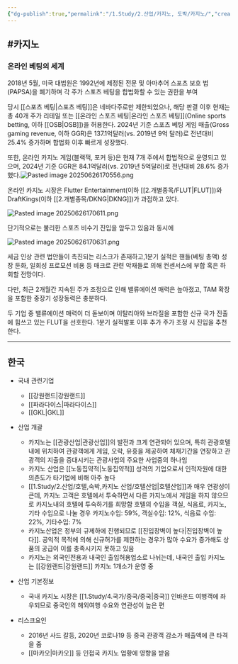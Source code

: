 ```yaml
---
{"dg-publish":true,"permalink":"/1.Study/2.산업/카지노, 도박/카지노/","created":"2024-11-20T21:02:29.830+09:00","updated":"2025-06-26T17:06:33.390+09:00"}
---
```


#카지노
- 

### 온라인 베팅의 세계

2018년 5월, 미국 대법원은 1992년에 제정된 전문 및 아마추어 스포츠 보호
법(PAPSA)을 폐기하며 각 주가 스포츠 베팅을 합법화할 수 있는 권한을 부여


당시 [[스포츠 베팅\|스포츠 베팅]]은 네바다주로만 제한되었으나, 해당 판결 이후 현재는
총 40개 주가 리테일 또는 [[온라인 스포츠 베팅\|온라인 스포츠 베팅]](Online sports betting, 이하
[[OSB\|OSB]])을 허용한다. 2024년 기준 스포츠 베팅 게임 매출(Gross gaming revenue,
이하 GGR)은 137.1억달러(vs. 2019년 9억 달러)로 전년대비 25.4% 증가하며
합법화 이후 빠르게 성장했다. 

또한, 온라인 카지노 게임(블랙잭, 포커 등)은 현재 7개 주에서 합법적으로 운영되고 있으며, 2024년 기준 GGR은 84.1억달러(vs. 2019년 5억달러)로 전년대비 28.6% 증가했다.![Pasted image 20250626170556.png](/img/user/attachments/Pasted%20image%2020250626170556.png)

온라인 카지노 시장은 Flutter Entertainment(이하 [[2.개별종목/FLUT\|FLUT]])와 DraftKings(이하
[[2.개별종목/DKNG\|DKNG]])가 과점하고 있다. 

![Pasted image 20250626170611.png](/img/user/attachments/Pasted%20image%2020250626170611.png)

단기적으로는 불리한 스포츠 비수기 진입을 앞두고 있음과 동시에 

![Pasted image 20250626170631.png](/img/user/attachments/Pasted%20image%2020250626170631.png)

세금 인상 관련 법안들이 촉진되는 리스크가 존재하고,1분기 실적은 핸들(베팅 총액) 성장 둔화, 일회성 프로모션 비용 등 매크로 관련 악재들로 의해 컨센서스에 부합 혹은 하회할 전망이다. 

다만, 최근 2개월간 지속된 주가 조정으로 인해 밸류에이션 매력은 높아졌고, TAM 확장을 포함한 중장기 성장동력은 충분하다. 

두 기업 중 밸류에이션 매력이 더 돋보이며 이탈리아와 브라질을 포함한 신규 국가 진출에 힘쓰고 있는 FLUT을 선호한다. 1분기 실적발표 이후 추가 주가 조정 시 진입을 추천한다.


------------
## 한국

- 국내 관련기업
	-  [[강원랜드\|강원랜드]]
	- [[파라다이스\|파라다이스]]
	- [[GKL\|GKL]]


- 산업 개괄
	- 카지노는 [[관광산업\|관광산업]]의 발전과 크게 연관되어 있으며, 특히 관광호텔내에 위치하여 관광객에게 게임, 오락, 유흥을 제공하여 체재기간을 연장하고 관광객의 지출을 증대시키는 관광사업의 주요한 사업중의 하나임
	- 카지노 산업은 [[노동집약적\|노동집약적]] 성격의 기업으로서 인적자원에 대한 의존도가 타기업에 비해 아주 높다
	- [[1.Study/2.산업/호텔,숙박,카지노 산업/호텔산업\|호텔산업]]과 매우 연광성이 큰데, 카지노 고객은 호텔에서 투숙하면서 다른 카지노에서 게임을 하지 않으므로 카지노내의 호텔에 투숙하기를 희망함
		호텔의 수입을 객실, 식음료, 카지노, 기타 수입으로 나눌 경우
		카지노수입: 59%, 객실수입: 12%, 식음료 수입: 22%, 기타수입: 7%
	- 카지노산업은 정부의 규제하에 진행되므로 [[진입장벽이 높다\|진입장벽이 높다]]. 공익적 목적에 의해 신규허가를 제한하는 경우가 많아 수요가 증가해도 상품의 공급이 이를 충족시키지 못하고 있음
	- 카지노는 외국인전용과 내국인 출입허용업소로 나뉘는데, 내국인 출입 카지노는 [[강원랜드\|강원랜드]] 카지노 1개소가 운영 중


- 산업 기본정보
	- 국내 카지노 시장은 [[1.Study/4.국가/중국/중국\|중국]] 인바운드 여행객에 좌우되므로 중국인의 해외여행 수요와 연관성이 높은 편


- 리스크요인
	- 2016년 사드 갈등, 2020년 코로나19 등 중국 관광객 감소가 매출액에 큰 타격을 줌
	- [[마카오\|마카오]] 등 인접국 카지노 업황에 영향을 받음 
